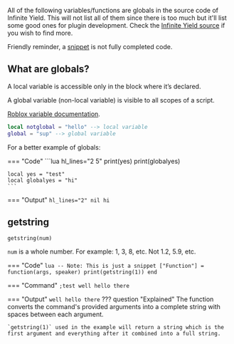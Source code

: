 All of the following variables/functions are globals in the source code of Infinite Yield. This will not list all of them since there is too much but it'll list some good ones for plugin development. Check the [Infinite Yield source](https://github.com/EdgeIY/infiniteyield/blob/master/source) if you wish to find more.

Friendly reminder, a [snippet](https://en.m.wikipedia.org/wiki/Snippet_(programming)) is not fully completed code.

## What are globals?

A local variable is accessible only in the block where it’s declared.

A global variable (non-local variable) is visible to all scopes of a script.

[Roblox variable documentation](https://create.roblox.com/docs/scripting/luau/variables).

```lua hl_lines="2"
local notglobal = "hello" --> local variable
global = "sup" --> global variable
```

For a better example of globals:

=== "Code"
	```lua hl_lines="2 5"
	print(yes)
	print(globalyes)

	local yes = "test"
	local globalyes = "hi"
	```

=== "Output"
	``` hl_lines="2"
	nil
	hi
	```

## getstring

`getstring(num)`

`num` is a whole number. For example: 1, 3, 8, etc. Not 1.2, 5.9, etc.

=== "Code"
	```lua
	-- Note: This is just a snippet
	["Function"] = function(args, speaker)
		print(getstring(1))
	end
	```

=== "Command"
	```
	;test well hello there
	```

=== "Output"
	```
	well hello there
	```
??? question "Explained"
	The function converts the command's provided arguments into a complete string with spaces between each argument.

	`getstring(1)` used in the example will return a string which is the first argument and everything after it combined into a full string.
